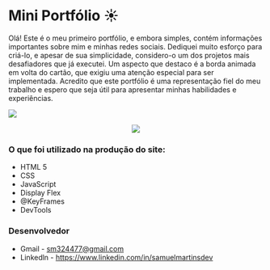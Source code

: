 # Mini Portfólio ☀️

Olá! Este é o meu primeiro portfólio, e embora simples, contém informações importantes sobre mim e minhas redes sociais. Dediquei muito esforço para criá-lo, e apesar de sua simplicidade, considero-o um dos projetos mais desafiadores que já executei. Um aspecto que destaco é a borda animada em volta do cartão, que exigiu uma atenção especial para ser implementada. Acredito que este portfólio é uma representação fiel do meu trabalho e espero que seja útil para apresentar minhas habilidades e experiências.

![](./src/images/Mini%20Portf%C3%B3lio%20.gif)

<p align="center">
<img src="./src/images/Mini%20Portf%C3%B3lio%20MOBILE.gif">
</p>

### O que foi utilizado na produção do site:

- HTML 5
- CSS
- JavaScript
- Display Flex
- @KeyFrames
- DevTools

### Desenvolvedor

- Gmail - sm324477@gmail.com
- Linkedln - https://www.linkedin.com/in/samuelmartinsdev